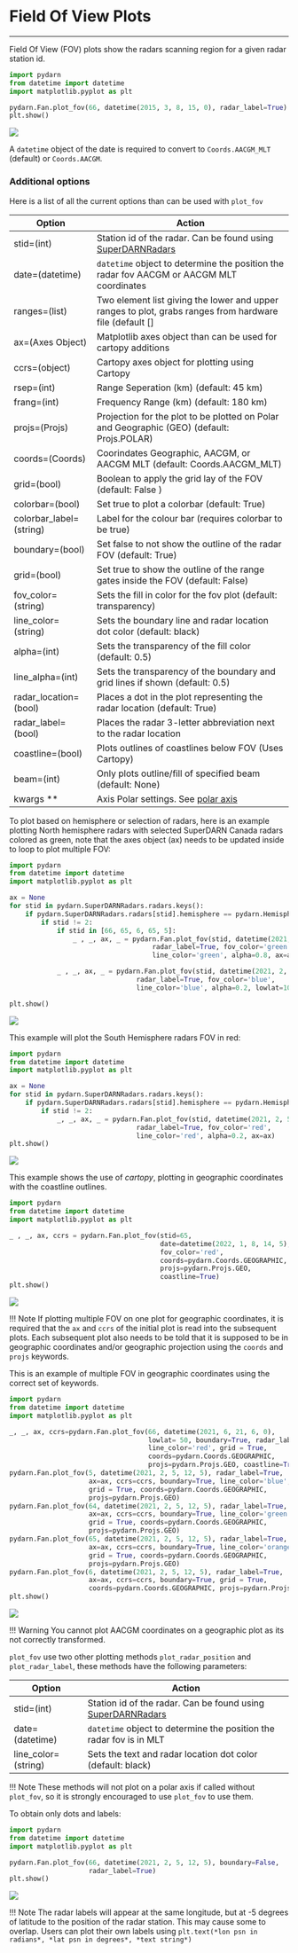 <!--Copyright (C) SuperDARN Canada, University of Saskatchewan 
Author(s): Marina Schmidt 
Modifications:
2022-03-31 MTS updating documentation with the new coordinate/cartopy system 
2022-09-12 CJM - Updated for new changes

Disclaimer:
pyDARN is under the LGPL v3 license found in the root directory LICENSE.md 
Everyone is permitted to copy and distribute verbatim copies of this license 
document, but changing it is not allowed.

This version of the GNU Lesser General Public License incorporates the terms
and conditions of version 3 of the GNU General Public License, supplemented by
the additional permissions listed below.
-->

# Field Of View Plots
---

Field Of View (FOV) plots show the radars scanning region for a given radar station id. 

```python
import pydarn
from datetime import datetime
import matplotlib.pyplot as plt 

pydarn.Fan.plot_fov(66, datetime(2015, 3, 8, 15, 0), radar_label=True)
plt.show()
```

![](../imgs/fov_1.png)

A `datetime` object of the date is required to convert to `Coords.AACGM_MLT` (default) or `Coords.AACGM`.   

### Additional options

Here is a list of all the current options than can be used with `plot_fov`

| Option                  | Action                                                                                                  |
| ----------------------- | ------------------------------------------------------------------------------------------------------- |
| stid=(int)              | Station id of the radar. Can be found using [SuperDARNRadars](hardware.md)                              |
| date=(datetime)         | `datetime` object to determine the position the radar fov AACGM or AACGM MLT coordinates                |
| ranges=(list)           | Two element list giving the lower and upper ranges to plot, grabs ranges from hardware file (default [] |
| ax=(Axes Object)        | Matplotlib axes object than can be used for cartopy additions                                           |
| ccrs=(object)           | Cartopy axes object for plotting using Cartopy                                                          |
| rsep=(int)              | Range Seperation (km) (default: 45 km)                                                                  |
| frang=(int)             | Frequency Range (km) (default: 180 km)                                                                  |
| projs=(Projs)           | Projection for the plot to be plotted on Polar and Geographic (GEO) (default: Projs.POLAR)              |
| coords=(Coords)         | Coorindates Geographic, AACGM, or AACGM MLT (default: Coords.AACGM_MLT)                                 |
| grid=(bool)             | Boolean to apply the grid lay of the FOV (default: False )                                              |
| colorbar=(bool)         | Set true to plot a colorbar (default: True)                                                             |
| colorbar_label=(string) | Label for the colour bar (requires colorbar to be true)                                                 |
| boundary=(bool)         | Set false to not show the outline of the radar FOV (default: True)                                      |
| grid=(bool)             | Set true to show the outline of the range gates inside the FOV (default: False)                         |
| fov_color=(string)      | Sets the fill in color for the fov plot (default: transparency)                                         |
| line_color=(string)     | Sets the boundary line and radar location dot color (default: black)                                    |
| alpha=(int)             | Sets the transparency of the fill color (default: 0.5)                                                  |
| line_alpha=(int)        | Sets the transparency of the boundary and grid lines if shown (default: 0.5)                            |
| radar_location=(bool)   | Places a dot in the plot representing the radar location (default: True)                                |
| radar_label=(bool)      | Places the radar 3-letter abbreviation next to the radar location                                       |
| coastline=(bool)        | Plots outlines of coastlines below FOV (Uses Cartopy)                                                   |
| beam=(int)              | Only plots outline/fill of specified beam (default: None)                                               |
| kwargs **               | Axis Polar settings. See [polar axis](axis.md)                                                          |

To plot based on hemisphere or selection of radars, here is an example plotting North hemisphere radars with selected SuperDARN Canada radars colored as green, note that the axes object (ax) needs to be updated inside to loop to plot multiple FOV:

```python
import pydarn
from datetime import datetime
import matplotlib.pyplot as plt 

ax = None
for stid in pydarn.SuperDARNRadars.radars.keys():
    if pydarn.SuperDARNRadars.radars[stid].hemisphere == pydarn.Hemisphere.North:
        if stid != 2:
            if stid in [66, 65, 6, 65, 5]: 
                _ , _, ax, _ = pydarn.Fan.plot_fov(stid, datetime(2021, 2, 5, 12, 5), 
                                    radar_label=True, fov_color='green',
                                    line_color='green', alpha=0.8, ax=ax)

            _ , _, ax, _ = pydarn.Fan.plot_fov(stid, datetime(2021, 2, 5, 12, 5), 
                                radar_label=True, fov_color='blue',
                                line_color='blue', alpha=0.2, lowlat=10, ax=ax)

plt.show()
```

![](../imgs/fov_2.png)

This example will plot the South Hemisphere radars FOV in red:

```python
import pydarn
from datetime import datetime
import matplotlib.pyplot as plt 

ax = None
for stid in pydarn.SuperDARNRadars.radars.keys():
    if pydarn.SuperDARNRadars.radars[stid].hemisphere == pydarn.Hemisphere.South:
        if stid != 2:
            _, _, ax, _ = pydarn.Fan.plot_fov(stid, datetime(2021, 2, 5, 12, 5),
                                radar_label=True, fov_color='red',
                                line_color='red', alpha=0.2, ax=ax)
plt.show()
```

![](../imgs/fov_3.png)


This example shows the use of *cartopy*, plotting in geographic coordinates with the coastline outlines. 

```python
import pydarn
from datetime import datetime
import matplotlib.pyplot as plt 

_ , _, ax, ccrs = pydarn.Fan.plot_fov(stid=65,
                                      date=datetime(2022, 1, 8, 14, 5),
                                      fov_color='red',
                                      coords=pydarn.Coords.GEOGRAPHIC,
                                      projs=pydarn.Projs.GEO,
                                      coastline=True)
plt.show()
```

![](../imgs/fov_7.png)

!!! Note
    If plotting multiple FOV on one plot for geographic coordinates, it is required that the `ax` and `ccrs` of the initial plot is read into the subsequent plots. Each subsequent plot also needs to be told that it is supposed to be in geographic coordinates and/or geographic projection using the  `coords` and `projs` keywords.

This is an example of multiple FOV in geographic coordinates using the correct set of keywords.

```python
import pydarn
from datetime import datetime
import matplotlib.pyplot as plt 

_, _, ax, ccrs=pydarn.Fan.plot_fov(66, datetime(2021, 6, 21, 6, 0),
                                   lowlat= 50, boundary=True, radar_label=True,
                                   line_color='red', grid = True,
                                   coords=pydarn.Coords.GEOGRAPHIC,
                                   projs=pydarn.Projs.GEO, coastline=True)
pydarn.Fan.plot_fov(5, datetime(2021, 2, 5, 12, 5), radar_label=True,
                    ax=ax, ccrs=ccrs, boundary=True, line_color='blue',
                    grid = True, coords=pydarn.Coords.GEOGRAPHIC,
                    projs=pydarn.Projs.GEO)
pydarn.Fan.plot_fov(64, datetime(2021, 2, 5, 12, 5), radar_label=True,
                    ax=ax, ccrs=ccrs, boundary=True, line_color='green',
                    grid = True, coords=pydarn.Coords.GEOGRAPHIC,
                    projs=pydarn.Projs.GEO)
pydarn.Fan.plot_fov(65, datetime(2021, 2, 5, 12, 5), radar_label=True,
                    ax=ax, ccrs=ccrs, boundary=True, line_color='orange',
                    grid = True, coords=pydarn.Coords.GEOGRAPHIC,
                    projs=pydarn.Projs.GEO)
pydarn.Fan.plot_fov(6, datetime(2021, 2, 5, 12, 5), radar_label=True,
                    ax=ax, ccrs=ccrs, boundary=True, grid = True,
                    coords=pydarn.Coords.GEOGRAPHIC, projs=pydarn.Projs.GEO)
plt.show()
```

![](../imgs/fov_8.png_)

!!! Warning
    You cannot plot AACGM coordinates on a geographic plot as its not correctly transformed.


`plot_fov` use two other plotting methods `plot_radar_position` and `plot_radar_label`, these methods have the following parameters: 

| Option              | Action                                                                     |
| ------------------- | -------------------------------------------------------------------------- |
| stid=(int)          | Station id of the radar. Can be found using [SuperDARNRadars](hardware.md) |
| date=(datetime)     | `datetime` object to determine the position the radar fov is in MLT        |
| line_color=(string) | Sets the text and radar location dot color (default: black)                |

!!! Note
    These methods will not plot on a polar axis if called without `plot_fov`, so it is strongly encouraged to use `plot_fov` to use them. 

To obtain only dots and labels:

```python
import pydarn
from datetime import datetime
import matplotlib.pyplot as plt 

pydarn.Fan.plot_fov(66, datetime(2021, 2, 5, 12, 5), boundary=False,
                    radar_label=True)
plt.show()
```

![](../imgs/fov_4.png)

!!! Note
    The radar labels will appear at the same longitude, but at -5 degrees of latitude to the position of the radar station. This may cause some to overlap. Users can plot their own labels using `plt.text(*lon psn in radians*, *lat psn in degrees*, *text string*)`



